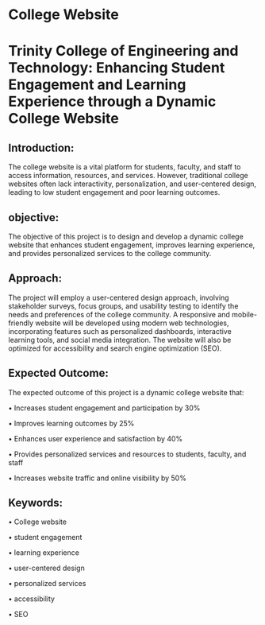 # College Website

# Trinity College of Engineering and Technology: Enhancing Student Engagement and Learning Experience through a Dynamic College Website

## Introduction: 
The college website is a vital platform for students, faculty, and staff to access information, resources, and services. However, traditional college websites often lack interactivity, personalization, and user-centered design, leading to low student engagement and poor learning outcomes.

## objective: 
The objective of this project is to design and develop a dynamic college website that enhances student engagement, improves learning experience, and provides personalized services to the college community.

## Approach:
The project will employ a user-centered design approach, involving stakeholder surveys, focus groups, and usability testing to identify the needs and preferences of the college community. A responsive and mobile-friendly website will be developed using modern web technologies, incorporating features such as personalized dashboards, interactive learning tools, and social media integration. The website will also be optimized for accessibility and search engine optimization (SEO).

## Expected Outcome: 
The expected outcome of this project is a dynamic college website that:

•	Increases student engagement and participation by 30%

•	Improves learning outcomes by 25%

•	Enhances user experience and satisfaction by 40%

•	Provides personalized services and resources to students, faculty, and staff

•	Increases website traffic and online visibility by 50%

## Keywords: 
•	College website 

•	student engagement

•	 learning experience

•	user-centered design

•	personalized services

•	 accessibility

•	 SEO





